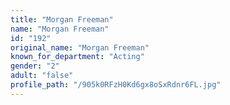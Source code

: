 ```yaml
---
title: "Morgan Freeman"
name: "Morgan Freeman"
id: "192"
original_name: "Morgan Freeman"
known_for_department: "Acting"
gender: "2"
adult: "false"
profile_path: "/905k0RFzH0Kd6gx8oSxRdnr6FL.jpg"
---
```

